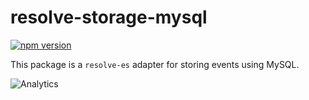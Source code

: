 # **resolve-storage-mysql**
[![npm version](https://badge.fury.io/js/resolve-storage-mysql.svg)](https://badge.fury.io/js/resolve-storage-mysql)

This package is a `resolve-es` adapter for storing events using MySQL.

![Analytics](https://ga-beacon.appspot.com/UA-118635726-1/packages-resolve-storage-mysql-readme?pixel)
